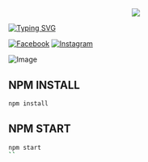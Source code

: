 ## <h3 align="center">

  <p align="center"><img src="https://img.shields.io/badge/WELCOME%20TO -DEVIL PROJECT BOT-green?colorA=%23ff0000&colorB=%23017e40&style=flat-square">  

</h3>

[![Typing SVG](https://readme-typing-svg.herokuapp.com?font=Neuton&font-weight=bold&size=20&color=FFFF00&background=FF0000&center=true&vCenter=true&width=400&height=60&lines=HELLO+FRIENDS+I'M+MR+DEVIL+BABU+😈+🤞;DEVIL+PROJECT+BOT;BOT+FCA+BOT;THANKYOU+FOR+USING+DEVIL+PROJECT&border=20px+solid+000000&speed=100)](https://git.io/typing-svg)

[![Facebook](https://img.shields.io/badge/Facebook-green?style=for-the-badge&logo=facebook)](https://www.facebook.com/profile.php?id=61553634015672&mibextid=kFxxJD)
[![Instagram](https://img.shields.io/badge/Instagram-purple?style=for-the-badge&logo=instagram)](😃)

![Image](https://i.ibb.co/bMX143KZ/20250714-155029.jpg)


## NPM INSTALL 
```bash
npm install
```
## NPM START
```bash
npm start
``
